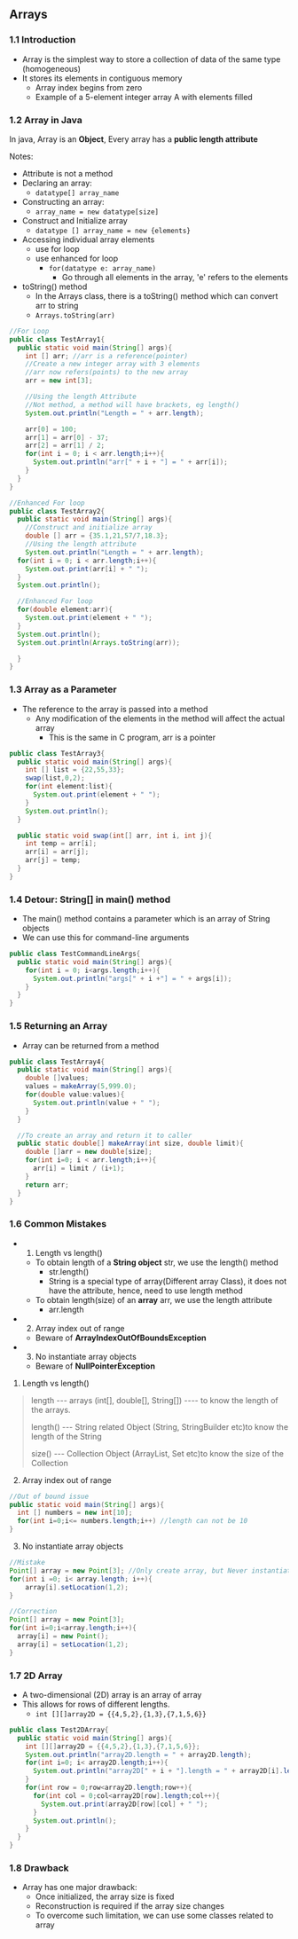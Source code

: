 ## Arrays

### 1.1	Introduction
- Array is the simplest way to store a collection of data of the same type (homogeneous)
- It stores its elements in contiguous memory
  - Array index begins from zero
  - Example of a 5-element integer array A with elements filled

### 1.2	Array in Java
In java, Array is an __Object__, Every array has a __public length attribute__

Notes:
- Attribute is not a method
- Declaring an array:
  - `datatype[] array_name`
- Constructing an array:
  - `array_name = new datatype[size]`
- Construct and Initialize array
  - `datatype [] array_name = new {elements}`
- Accessing individual array elements
  - use for loop
  - use enhanced for loop
    - `for(datatype e: array_name)`
      - Go through all elements in the array, 'e' refers to the elements
- toString() method
  - In the Arrays class, there is a toString() method which can convert arr to string
  - `Arrays.toString(arr)`

``` Java
//For Loop
public class TestArray1{
  public static void main(String[] args){
    int [] arr; //arr is a reference(pointer)
    //Create a new integer array with 3 elements
    //arr now refers(points) to the new array
    arr = new int[3];

    //Using the length Attribute
    //Not method, a method will have brackets, eg length()
    System.out.println("Length = " + arr.length);

    arr[0] = 100;
    arr[1] = arr[0] - 37;
    arr[2] = arr[1] / 2;
    for(int i = 0; i < arr.length;i++){
      System.out.println("arr[" + i + "] = " + arr[i]);
    }
  }
}
```

``` Java
//Enhanced For loop
public class TestArray2{
  public static void main(String[] args){
    //Construct and initialize array
    double [] arr = {35.1,21,57/7,18.3};
    //Using the length attribute
    System.out.println("Length = " + arr.length);
  for(int i = 0; i < arr.length;i++){
    System.out.print(arr[i] + " ");
  }
  System.out.println();

  //Enhanced For loop
  for(double element:arr){
    System.out.print(element + " ");
  }
  System.out.println();
  System.out.println(Arrays.toString(arr));

  }
}
```

### 1.3	Array as a Parameter
- The reference to the array is passed into a method
  - Any modification of the elements in the method will affect the actual array
    - This is the same in C program, arr is a pointer

``` Java
public class TestArray3{
  public static void main(String[] args){
    int [] list = {22,55,33};
    swap(list,0,2);
    for(int element:list){
      System.out.print(element + " ");
    }
    System.out.println();
  }

  public static void swap(int[] arr, int i, int j){
    int temp = arr[i];
    arr[i] = arr[j];
    arr[j] = temp;
  }
}
```

### 1.4	Detour: String[] in main() method
- The main() method contains a parameter which is an array of String objects
- We can use this for command-line arguments

``` Java
public class TestCommandLineArgs{
  public static void main(String[] args){
    for(int i = 0; i<args.length;i++){
      System.out.println("args[" + i +"] = " + args[i]);
    }
  }
}
```

### 1.5	Returning an Array
- Array can be returned from a method

``` Java
public class TestArray4{
  public static void main(String[] args){
    double []values;
    values = makeArray(5,999.0);
    for(double value:values){
      System.out.println(value + " ");
    }
  }

  //To create an array and return it to caller
  public static double[] makeArray(int size, double limit){
    double []arr = new double[size];
    for(int i=0; i < arr.length;i++){
      arr[i] = limit / (i+1);
    }
    return arr;
  }
}
```
### 1.6	Common Mistakes
- 1.  Length vs length()
  - To obtain length of a __String object__ str, we use the length() method
    - str.length()
    - String is a special type of array(Different array Class), it does not have the attribute, hence, need to use length method
  - To obtain length(size) of an __array__ arr, we use the length attribute
    - arr.length
- 2.  Array index out of range
  - Beware of __ArrayIndexOutOfBoundsException__
- 3.  No instantiate array objects
  - Beware of __NullPointerException__

1. Length vs length()
>length --- arrays (int[], double[], String[]) ---- to know the length of the arrays.
>
>length() --- String related Object (String, StringBuilder etc)to know the length of the String
>
>size() --- Collection Object (ArrayList, Set etc)to know the size of the Collection

2. Array index out of range
``` Java
//Out of bound issue
public static void main(String[] args){
  int [] numbers = new int[10];
  for(int i=0;i<= numbers.length;i++) //length can not be 10
}
```

3. No instantiate array objects

``` Java
//Mistake
Point[] array = new Point[3]; //Only create array, but Never instantiate the objects. So inside each array element, there is no Point Object, only Null
for(int i =0; i< array.length; i++){
    array[i].setLocation(1,2);
}    

//Correction
Point[] array = new Point[3];
for(int i=0;i<array.length;i++){
  array[i] = new Point();
  array[i] = setLocation(1,2);
}
```

### 1.7	2D Array
- A two-dimensional (2D) array is an array of array
- This allows for rows of different lengths.
  - `int [][]array2D = {{4,5,2},{1,3},{7,1,5,6}}`

``` Java
public class Test2DArray{
  public static void main(String[] args){
    int [][]array2D = {{4,5,2},{1,3},{7,1,5,6}};
    System.out.println("array2D.length = " + array2D.length);
    for(int i=0; i< array2D.length;i++){
      System.out.println("array2D[" + i + "].length = " + array2D[i].length);
    }
    for(int row = 0;row<array2D.length;row++){
      for(int col = 0;col<array2D[row].length;col++){
        System.out.print(array2D[row][col] + " ");
      }
      System.out.println();
    }
  }
}
```

### 1.8	Drawback
- Array has one major drawback:
  - Once initialized, the array size is fixed
  - Reconstruction is required if the array size changes
  - To overcome such limitation, we can use some classes related to array
